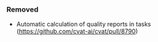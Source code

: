 ### Removed

- Automatic calculation of quality reports in tasks
  (<https://github.com/cvat-ai/cvat/pull/8790>)
